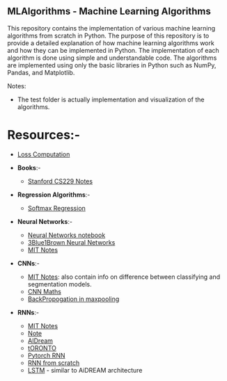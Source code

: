 ## MLAlgorithms - Machine Learning Algorithms

This repository contains the implementation of various machine learning algorithms from scratch in Python. The purpose of this repository is to provide a detailed explanation of how machine learning algorithms work and how they can be implemented in Python. The implementation of each algorithm is done using simple and understandable code. The algorithms are implemented using only the basic libraries in Python such as NumPy, Pandas, and Matplotlib.

Notes:
- The test folder is actually implementation and visualization of the algorithms.


# Resources:-

- [Loss Computation](https://stats.stackexchange.com/questions/436154/is-it-better-to-accumulate-accuracy-and-loss-during-an-epoch-or-recompute-all-of)
- **Books**:- 
  -  [Stanford CS229 Notes](https://cs229.stanford.edu/main_notes.pdf)

- **Regression Algorithms**:-
  - [Softmax Regression](http://deeplearning.stanford.edu/tutorial/supervised/SoftmaxRegression/)

- **Neural Networks**:- 
  - [Neural Networks notebook](https://cs229.stanford.edu/main_notes.pdf)
  - [3Blue1Brown Neural Networks](http://deeplearning.stanford.edu/tutorial/supervised/SoftmaxRegression/)
  - [MIT Notes](http://introtodeeplearning.com/slides/6S191_MIT_DeepLearning_L1.pdf)

- **CNNs**:-
  - [MIT Notes](http://introtodeeplearning.com/slides/6S191_MIT_DeepLearning_L3.pdf): also contain info on difference between classifying and segmentation models.
  - [CNN Maths](https://towardsdatascience.com/convolutional-neural-networks-explained-9cc5188c4939)
  - [BackPropogation in maxpooling](https://www.educative.io/answers/how-to-backpropagate-through-max-pooling-layers)

- **RNNs**:-
  - [MIT Notes](http://introtodeeplearning.com/slides/6S191_MIT_DeepLearning_L2.pdf)
  - [Note](https://stats.stackexchange.com/questions/345053/rnns-backprop-loss-from-just-the-last-time-step-or-every-single-one)
  - [AIDream](https://www.theaidream.com/post/introduction-to-rnn-and-lstm)
  - [tORONTO](https://www.cs.toronto.edu/~tingwuwang/rnn_tutorial.pdf)
  - [Pytorch RNN](https://jaketae.github.io/study/pytorch-rnn/)
  - [RNN from scratch](https://towardsdatascience.com/implementing-recurrent-neural-network-using-numpy-c359a0a68a67)
  - [LSTM](https://www.kaggle.com/code/navjindervirdee/lstm-neural-network-from-scratch) - similar to AiDREAM architecture